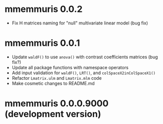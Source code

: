 # mmemmuris 0.0.2

* Fix H matrices naming for "null" multivariate linear model (bug fix) 

# mmemmuris 0.0.1

* Update `waldF()` to use `anova()` with contrast coefficients matrices (bug fix?)
* Update all package functions with namespace operators  
* Add input validation for `waldF()`, `LRT()`, and `colSpaceX2inColSpaceX1()`  
* Refactor `Lmatrix.ulm` and `Lmatrix.mlm` code  
* Make cosmetic changes to README.md

# mmemmuris 0.0.0.9000 (development version)